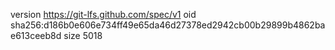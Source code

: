 version https://git-lfs.github.com/spec/v1
oid sha256:d186b0e606e734ff49e65da46d27378ed2942cb00b29899b4862bae613ceeb8d
size 5018
